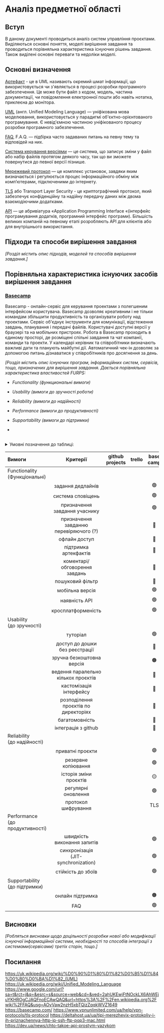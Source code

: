 # Аналіз предметної області

## Вступ

В даному документі проводиться аналіз систем управління проєктами. Виділяються основні поняття, моделі вирішення завдання та проводиться порівняльна характеристика існуючих рішень завдання. Також виділені основні переваги та недоліки моделі.


## Основні визначення

[Артефакт](https://uk.wikipedia.org/wiki/%D0%90%D1%80%D1%82%D0%B5%D1%84%D0%B0%D0%BA%D1%82_(UML)) - це в UML називають окремий шмат інформації, що використовується чи з'являється в процесі розробки програмного забезпечення. Це може бути файл з кодом, модель, частина документації, чи повідомлення електронної пошти або навіть нотатка, приклеєна до монітора.

[UML](https://uk.wikipedia.org/wiki/Unified_Modeling_Language) (англ. Unified Modeling Language) — уніфікована мова моделювання, використовується у парадигмі об'єктно-орієнтованого програмування. Є невід'ємною частиною уніфікованого процесу розробки програмного забезпечення.

[FAQ](https://uk.wikipedia.org/wiki/FAQ), F.A.Q. — підбірка часто задаваних питань на певну тему та відповідей на них.

[Система керування версіями](https://uk.wikipedia.org/wiki/%D0%A1%D0%B8%D1%81%D1%82%D0%B5%D0%BC%D0%B0_%D0%BA%D0%B5%D1%80%D1%83%D0%B2%D0%B0%D0%BD%D0%BD%D1%8F_%D0%B2%D0%B5%D1%80%D1%81%D1%96%D1%8F%D0%BC%D0%B8) — це система, що записує зміни у файл або набір файлів протягом деякого часу, так що ви зможете повернутися до певної версії пізнише.

[Мережевий протокол](https://deltahost.ua/ua/tipi-merezhevix-protokoliv-i-ih-priznachennya-http-ip-ssh-ftp-pop3-mac.html) — це комплекс установок, завдяки яким визначається і регулюється процес інформаційного обміну між комп’ютерами, підключеними до інтернету. 

[TLS](https://www.vpnunlimited.com/ua/help/vpn-protocols/tls-protocol) або Transport Layer Security - це криптографічний протокол, який забезпечує конфіденційну та надійну передачу даних між двома взаємодіючими додатками.

[API](https://dev.ua/news/chto-takoe-api-prostym-yazykom) — це абривіатура «Application Programming Interface «(інтерфейс програмування додатків, програмний інтерфейс програми). Більшість великих компаній на певному етапі розробляють API для клієнтів або для внутрішнього використання.


## Підходи та способи вирішення завдання

*[Розділ містить опис підходів, моделей та способів вирішення завдання.]*

## Порівняльна характеристика існуючих засобів вирішення завдання
### [Basecamp](https://basecamp.com/) ###

Basecamp - онлайн-сервіс для керування проектами з полегшеним інтерфейсом користувача. Basecamp дозволяє креативним і не тільки командам збільшити продуктивність та організувати роботу над проектами. Сервіс об'єднує інструменти для комунікації, відстеження завдань, планування і передачі файлів. Користувачі доступні версії у браузері та на мобільних пристроях. Робота в Basecamp проходить в єдиному просторі, де розміщені спільні завдання та чат компанії, команди та проекти. У календарі керівник та співробітники визначають важливі дати та планують майбутні дії. Автоматичний чек-ін дозволяє за допомогою питань дізнаватися у співробітників про досягнення за день.



*[Розділ містить опис існуючих програм, інформаційних систем, сервісів, тощо, призначених для вирішення 
завдання. Дається порівняльна характеристика властивостей FURPS:*
- *Functionality (функциональні вимоги)*
- *Usability (вимоги до зручності роботи)*
- *Reliability (вимоги до надійності)*
- *Performance (вимоги до продуктивності)*
- *Supportability (вимоги до підтримки)*

- 
<br />
<details>
    <summary>
        Умовні позначення до таблиці:
    </summary>

+ 🟢 - Реалізовано у повній мірі<br/>
+ 🔵 - Реалізовано у повній мірі, лише у платній версії <br/>
+ 🟣 - Реалізовано неповністю <br/>
+ 🟡 - Реалізовано неповністю, лише у платній версії <br/>
+ 🟠 - Реалізовано мінімально <br/>
+ 🔴 - Немає <br/>

</details>


| Вимоги | Критерії | github projects | trello | base camp | nifty | backlog | asana |
|:------| :------: | :-------------: | :----: | :------: | :---: | :-----: | :---: |
| Functionality <br/> (Функціональні) |
|  | задання дедлайнів |||🟢||🟢||
|  | система сповіщень |||🟢||||
|  | призначення завдання учаснику |||🟢||||
|  | призначення завданню перевіряючого (?) |||🔵||||
|  | офлайн доступ |||🔴||||
|  | підтримка артекфактів |||🔴||||
|  | коментарі/обговорення завдань |||🔵||||
|  | пошуковий фільтр |||🔵||||
|  | мобільна версія |||🟢||||
|  | наявність API |||🟢||||
|  | кросплатформеність |||🟢||||
| Usability <br/> (до зручності) |
|  | туторіал |||🟢||||
|  | доступ до дошки без реєстрації |||🔴||||
|  | зручна безкоштовна версія |||🟠||||
|  | ведення паралельно кількох проєктів |||🔵||||
|  | кастомізація інтерфейсу |||🔵||||
|  | розподілення проєктів по директоріях |||🔴||||
|  | багатомовність |||🔴||||
|  | інтеграція з github |||🔴||||
| Reliability <br/> (до надійності) |
|  | приватні проєкти |||🟣||||
|  | резервне копіювання |||🟢||||
|  | історія зміни проєктів |||🟡||||
|  | регулярні оновлення |||🟢||||
|  | протокол шифрування |||TLS||||
| Performance  <br/> (до продуктивності) |
|  | швидкість виконання запитів |||🟢||||
|  | синхронізація <BR/> (JIT-synchronization) |||🟢||||
|  | стійкість до збоїв |||🟢||||
| Supportability  <br/> (до підтримки) |
|  | онлайн підтримка |||🟠||||
|  | FAQ |||🟢||||

## Висновки

*[Робляться висновки щодо доцільності розробки нової або модифікації існуючої інформаційної системи, необхідності та способів інтеграції з системами(сервісами) третіх сторін, тощо.]*

## Посилання
https://uk.wikipedia.org/wiki/%D0%90%D1%80%D1%82%D0%B5%D1%84%D0%B0%D0%BA%D1%82_(UML)  
https://uk.wikipedia.org/wiki/Unified_Modeling_Language  
https://www.google.com/url?sa=t&rct=j&q=&esrc=s&source=web&cd=&ved=2ahUKEwjFtNOckLX6AhWEjuYKHROgCJAQFnoECAwQAQ&url=https%3A%2F%2Fen.wikipedia.org%2Fwiki%2FFAQ&usg=AOvVaw2nzH5xbTQizZqqkWVZ1649  
https://basecamp.com/
https://www.vpnunlimited.com/ua/help/vpn-protocols/tls-protocol
https://deltahost.ua/ua/tipi-merezhevix-protokoliv-i-ih-priznachennya-http-ip-ssh-ftp-pop3-mac.html
https://dev.ua/news/chto-takoe-api-prostym-yazykom
